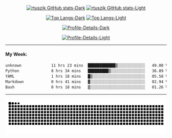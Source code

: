 <div align="center">
  
[![rtuszik GitHub stats-Dark](https://github-readme-stats-rtusziks-projects.vercel.app/api?username=rtuszik&show_icons=true&card_width=500&theme=dark#gh-dark-mode-only)](https://github.com/rtuszik#gh-dark-mode-only)
[![rtuszik GitHub stats-Light](https://github-readme-stats-rtusziks-projects.vercel.app/api?username=rtuszik&show_icons=true&card_width=500&theme=default#gh-light-mode-only)](https://github.com/rtuszik#gh-light-mode-only)

[![Top Langs-Dark](https://github-readme-stats-rtusziks-projects.vercel.app/api/top-langs/?username=rtuszik&layout=compact&hide=html&card_width=500&theme=dark#gh-dark-mode-only)](https://github.com/rtuszik#gh-dark-mode-only)
[![Top Langs-Light](https://github-readme-stats-rtusziks-projects.vercel.app/api/top-langs/?username=rtuszik&layout=compact&hide=html&card_width=500&theme=default#gh-light-mode-only)](https://github.com/rtuszik#gh-light-mode-only)

[![Profile-Details-Dark](http://github-profile-summary-cards.vercel.app/api/cards/profile-details?username=rtuszik&theme=dark#gh-dark-mode-only)](https://github.com/rtuszik#gh-dark-mode-only)

[![Profile-Details-Light](http://github-profile-summary-cards.vercel.app/api/cards/profile-details?username=rtuszik&theme=default#gh-dark-mode-only)](https://github.com/rtuszik#gh-light-mode-only)

</div>

---

#### My Week:

<!--START_SECTION:waka-->

```txt
unknown             11 hrs 23 mins  ████████████▒░░░░░░░░░░░░   49.00 %
Python              8 hrs 34 mins   █████████▒░░░░░░░░░░░░░░░   36.89 %
YAML                1 hrs 18 mins   █▒░░░░░░░░░░░░░░░░░░░░░░░   05.58 %
Markdown            0 hrs 41 mins   ▓░░░░░░░░░░░░░░░░░░░░░░░░   02.94 %
Bash                0 hrs 18 mins   ▒░░░░░░░░░░░░░░░░░░░░░░░░   01.26 %
```

<!--END_SECTION:waka-->

---

![](https://raw.githubusercontent.com/rtuszik/rtuszik/output/github-contribution-grid-snake-dark.svg)
